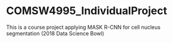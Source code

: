 # COMSW4995_IndividualProject
This is a course project applying MASK R-CNN for cell nucleus segmentation (2018 Data Science Bowl)
